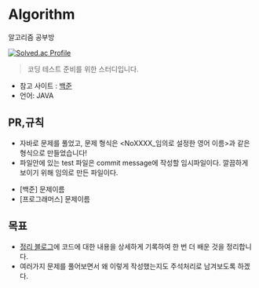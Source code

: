 # Algorithm
알고리즘 공부방

[![Solved.ac Profile](http://mazassumnida.wtf/api/v2/generate_badge?boj=cys07028)](https://solved.ac/cys07028/)


> 코딩 테스트 준비를 위한 스터디입니다.
* 참고 사이트 : [백준](https://www.acmicpc.net/)
* 언어: JAVA

## PR,규칙
* 자바로 문제를 풀었고, 문제 형식은 <NoXXXX_임의로 설정한 영어 이름>과 같은 형식으로 만들었습니다!
* 파일안에 있는 test 파일은 commit message에 작성할 임시파일이다. 깔끔하게 보이기 위해 임의로 만든 파일이다.

- [백준] 문제이름
- [프로그래머스] 문제이름

## 목표
* [정리 블로그](https://cys07028.tistory.com/)에 코드에 대한 내용을 상세하게 기록하여 한 번 더 배운 것을 정리합니다.
* 여러가지 문제를 풀어보면서 왜 이렇게 작성했는지도 주석처리로 남겨보도록 하겠다.
